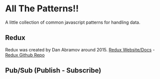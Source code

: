 All The Patterns!!
===================

A little collection of common javascript patterns for handling data.

## Redux
Redux was created by Dan Abramov around 2015.
[Redux Website/Docs](http://redux.js.org/) - [Redux Github Repo](https://github.com/reactjs/redux)

## Pub/Sub (Publish - Subscribe)
